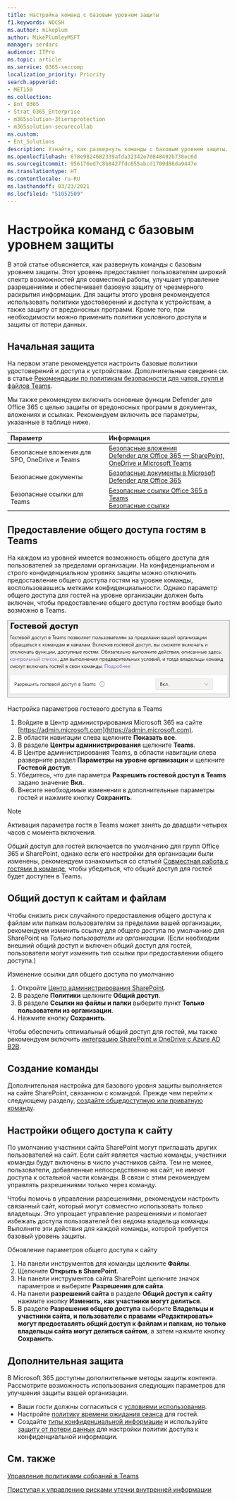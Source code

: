 ```yaml
---
title: Настройка команд с базовым уровнем защиты
f1.keywords: NOCSH
ms.author: mikeplum
author: MikePlumleyMSFT
manager: serdars
audience: ITPro
ms.topic: article
ms.service: O365-seccomp
localization_priority: Priority
search.appverid:
- MET150
ms.collection:
- Ent_O365
- Strat_O365_Enterprise
- m365solution-3tiersprotection
- m365solution-securecollab
ms.custom:
- Ent_Solutions
description: Узнайте, как развернуть команды с базовым уровнем защиты.
ms.openlocfilehash: 678e9824682339afda32342e70848492b738ec6d
ms.sourcegitcommit: 956176ed7c8b8427fdc655abcd1709d86da9447e
ms.translationtype: HT
ms.contentlocale: ru-RU
ms.lasthandoff: 03/23/2021
ms.locfileid: "51052509"
---
```

# <a name="configure-teams-with-baseline-protection"></a>Настройка команд с базовым уровнем защиты

В этой статье объясняется, как развернуть команды с базовым уровнем защиты. Этот уровень предоставляет пользователям широкий спектр возможностей для совместной работы, улучшает управление разрешениями и обеспечивает базовую защиту от чрезмерного раскрытия информации. Для защиты этого уровня рекомендуется использовать политики удостоверений и доступа к устройствам, а также защиту от вредоносных программ. Кроме того, при необходимости можно применить политики условного доступа и защиты от потери данных.

## <a name="initial-protections"></a>Начальная защита

На первом этапе рекомендуется настроить базовые политики удостоверений и доступа к устройствам. Дополнительные сведения см. в статье [Рекомендации по политикам безопасности для чатов, групп и файлов Teams](../security/defender-365-security/teams-access-policies.md).

Мы также рекомендуем включить основные функции Defender для Office 365 с целью защиты от вредоносных программ в документах, вложениях и ссылках. Рекомендуем включить все параметры, указанные в таблице ниже.

|Параметр|Информация|
|:------|:-----------|
|Безопасные вложения для SPO, OneDrive и Teams|[Безопасные вложения](../security/defender-365-security/safe-attachments.md)<br>[Defender для Office 365 — SharePoint, OneDrive и Microsoft Teams](../security/defender-365-security/mdo-for-spo-odb-and-teams.md)|
|Безопасные документы|[Безопасные документы в Microsoft Defender для Office 365](../security/defender-365-security/safe-docs.md)|
|Безопасные ссылки для Teams|[Безопасные ссылки Office 365 в Teams](../security/defender-365-security/safe-links.md#safe-links-settings-for-microsoft-teamssafe-links-settings-for-microsoft-teams)<br>[Безопасные ссылки](../security/defender-365-security/safe-links.md)|

## <a name="teams-guest-sharing"></a>Предоставление общего доступа гостям в Teams

На каждом из уровней имеется возможность общего доступа для пользователей за пределами организации. На конфиденциальном и строго конфиденциальном уровнях защиты можно отключить предоставление общего доступа гостям на уровне команды, воспользовавшись метками конфиденциальности. Однако параметр общего доступа для гостей на уровне организации должен быть включен, чтобы предоставление общего доступа гостям вообще было возможно в Teams.

![Снимок экрана: переключатель гостевого доступа в Teams](../media/teams-guest-access-toggle-on.png)

Настройка параметров гостевого доступа в Teams

1. Войдите в Центр администрирования Microsoft 365 на сайте [https://admin.microsoft.com](https://admin.microsoft.com).
2. В области навигации слева щелкните **Показать все**.
3. В разделе **Центры администрирования** щелкните **Teams**.
4. В Центре администрирования Teams, в области навигации слева разверните раздел **Параметры на уровне организации** и щелкните **Гостевой доступ**.
5. Убедитесь, что для параметра **Разрешить гостевой доступ в Teams** задано значение **Вкл.**.
6. Внесите необходимые изменения в дополнительные параметры гостей и нажмите кнопку **Сохранить**.

> [!NOTE]
> Активация параметра гостя в Teams может занять до двадцати четырех часов с момента включения.

Общий доступ для гостей включается по умолчанию для групп Office 365 и SharePoint, однако если его настройки для организации были изменены, рекомендуем ознакомиться со статьей [Совместная работа с гостями в команде](./collaborate-as-team.md), чтобы убедиться, что общий доступ для гостей будет доступен в Teams.

## <a name="site-and-file-sharing"></a>Общий доступ к сайтам и файлам

Чтобы снизить риск случайного предоставления общего доступа к файлам или папкам пользователям за пределами вашей организации, рекомендуем изменить ссылку для общего доступа по умолчанию для SharePoint на *Только пользователи из организации*. (Если необходим внешний общий доступ и включен общий доступ для гостей, пользователи могут изменить тип ссылки при предоставлении общего доступа.)

Изменение ссылки для общего доступа по умолчанию
1. Откройте [Центр администрирования SharePoint](https://admin.microsoft.com/sharepoint).
2. В разделе **Политики** щелкните **Общий доступ**.
3. В разделе **Ссылки на файлы и папки** выберите пункт **Только пользователи из организации**.
4. Нажмите кнопку **Сохранить**.

Чтобы обеспечить оптимальный общий доступ для гостей, мы также рекомендуем включить [интеграцию SharePoint и OneDrive с Azure AD B2B](/sharepoint/sharepoint-azureb2b-integration-preview).

## <a name="create-a-team"></a>Создание команды

Дополнительная настройка для базового уровня защиты выполняется на сайте SharePoint, связанном с командой. Прежде чем перейти к следующему разделу, [создайте общедоступную или приватную команду](https://support.office.com/article/174adf5f-846b-4780-b765-de1a0a737e2b).

## <a name="site-sharing-settings"></a>Настройки общего доступа к сайту

По умолчанию участники сайта SharePoint могут приглашать других пользователей на сайт. Если сайт является частью команды, участники команды будут включены в число участников сайта. Тем не менее, пользователи, добавленные непосредственно на сайт, не имеют доступа к остальной части команды. В связи с этим рекомендуем управлять разрешениями только через команду.

Чтобы помочь в управлении разрешениями, рекомендуем настроить связанный сайт, который могут совместно использовать только владельцы. Это упрощает управление разрешениями и помогает избежать доступа пользователей без ведома владельца команды. Выполните эти действия для каждой команды, которой требуется базовый уровень защиты.

Обновление параметров общего доступа к сайту
1. На панели инструментов для команды щелкните **Файлы**.
2. Щелкните **Открыть в SharePoint**.
3. На панели инструментов сайта SharePoint щелкните значок параметров и выберите **Разрешения для сайта**.
4. На панели **разрешений сайта** в разделе **Общий доступ к сайту** нажмите кнопку **Изменить, как участники могут делиться**.
5. В разделе **Разрешения общего доступа** выберите **Владельцы и участники сайта, и пользователи с правами «Редактировать» могут предоставлять общий доступ к файлам и папкам, но только владельцы сайта могут делиться сайтом**, а затем нажмите кнопку **Сохранить**.

## <a name="additional-protections"></a>Дополнительная защита

В Microsoft 365 доступны дополнительные методы защиты контента. Рассмотрите возможность использования следующих параметров для улучшения защиты вашей организации.

- Ваши гости должны согласиться с [условиями использования](/azure/active-directory/conditional-access/terms-of-use).
- Настройте [политику времени ожидания сеанса](/azure/active-directory/conditional-access/howto-conditional-access-session-lifetime) для гостей.
- Создайте [типы конфиденциальной информации](../compliance/sensitive-information-type-learn-about.md) и используйте [защиту от потери данных](../compliance/data-loss-prevention-policies.md) для настройки политик доступа к конфиденциальной информации.

## <a name="see-also"></a>См. также

[Управление политиками собраний в Teams](/microsoftteams/meeting-policies-in-teams)

[Приступая к управлению рисками утечки внутренней информации](../compliance/insider-risk-management-configure.md)